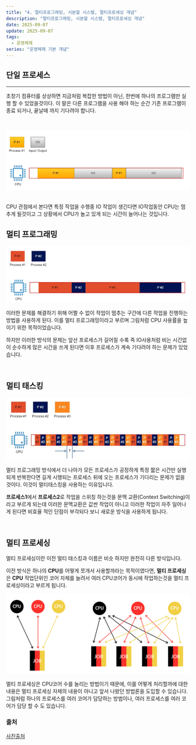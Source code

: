 ```yaml
---
title: "4. 멀티프로그래밍, 시분할 시스템, 멀티프로세싱 개념"
description: "멀티프로그래밍, 시분할 시스템, 멀티프로세싱 개념"
date: 2025-09-07
update: 2025-09-07
tags:
  - 운영체제
series: "운영체제 기본 개념"
---
```


## 단일 프로세스

---

초창기 컴퓨터를 상상하면 지금처럼 복잡한 방법이 아닌, 한번에 하나의 프로그램만 실행 할 수 있었을것이다.
이 말은 다른 프로그램을 사용 해야 하는 순간 기존 프로그램이 종료 되거나,
끝날때 까지 기다려야 합니다.

<br>

![img.png](단일프로세스.png)

<br>
CPU 관점에서 본다면 특정 작업을 수행중 IO 작업이 생긴다면 IO작업동안 CPU는 멈추게
될것이고 그 상황에서 CPU가 놀고 있게 되는 시간이 늘어나는 것입니다.

<br>

## 멀티 프로그래밍

![img.png](멀티프로그래밍.png)

이러한 문제를 해결하기 위해 어쩔 수 없이 작업이 멈추는 구간에 다른 작업을 진행하는 방법을 사용하게 된다.
이를 멀티 프로그래밍이라고 부르며 그림처럼 CPU 사용률을 높이기 위한 목적이었습니다.

하지만 이러한 방식의 문제는 앞선 프로세스가 길어질 수록 즉 IO사용처럼 비는 시간없이 순수하게 많은 시간을
쓰게 된다면 이후 프로세스가 계속 기다려야 하는 문제가 있었습니다.

<br>

## 멀티 태스킹

![img.png](멀티태스킹.png)

멀티 프로그래밍 방식에서 더 나아가 모든 프로세스가 공정하게 특정 짧은 시간만 실행되게 반복한다면 길게 시행되는
프로세스 뒤에 오는 프로세스가 기다리는 문제가 없을 것이다. 이것이 멀티태스킹을 사용하는 이유입니다.

**프로세스1**에서 **프로세스2**로 작업을 스위칭 하는것을 문맥 교환(Context Switching)이라고
부르게 되는데 이러한 문맥교환은 값싼 작업이 아니고 이러한 작업이 자주 일어나게 된다면 비효율 적인 단점이 부각되다 보니
새로운 방식을 사용하게 됩니다.

<br>

## 멀티 프로세싱

멀티 프로세싱이란 이전 멀티 태스킹과 이름은 비슷 하지만 완전히 다른 방식입니다.

이전 방식은 하나의 **CPU**를 어떻게 쪼개서 사용할까라는 목적이였다면, **멀티 프로세싱**은 **CPU** 작업단위인
코어 자체를 늘려서 여러 CPU코어가 동시에 작업하는것을 멀티 프로세싱이라고 부르게 됩니다.

![img.png](멀티프로세싱.png)

멀티 프로세싱은 CPU코어 수를 늘리는 방법이기 때문에, 이를 어떻게 처리할까에 대한 내용은 멀티 프로세싱 자체의 내용이 아니고 앞서 나왔던 방법론을 도입할 수 있습니다.
그림처럼 하나의 프로세스를 여러 코어가 담당하는 방법이나, 여러 프로세스를 여러 코어가 담당 할 수 도 있습니다.

### 출처
[사진출처](https://medium.com/@ashappyasiknow/single-process-system-multi-programming-multitasking-%EC%9D%B4%EB%9E%80-9f9b65ec0311)
